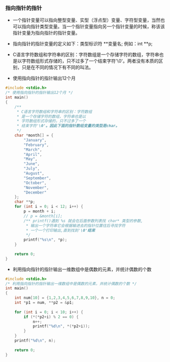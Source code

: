 ### 指向指针的指针

* 一个指针变量可以指向整型变量、实型（浮点型）变量、字符型变量，当然也可以指向指针类型变量。当一个指针变量指向另一个指针变量的时候，称该该指针变量为指向指针的指针变量。

* 指向指针的指针变量的定义如下：类型标识符 \*\*变量名;    例如：int **p;

* C语言字符数组和字符串的区别：字符数组是一个存储字符的数组，字符串也是以字符数组形式存储的，只不过多了一个结束字符'\0'。两者没有本质的区别，只是在不同的情况下有不同的叫法。

* 使用指向指针的指针输出12个月
```c
#include <stdio.h>
/* 使用指向指针的指针输出12个月 */
int main()
{
	/**
	 * C语言字符数组和字符串的区别：字符数组
	 * 是一个存储字符的数组，字符串也是以
	 * 字符数组形式存储的，只不过多了一个
	 * 结束字符'\0'。因此下面的指针数组变量的类型是char。 
	 */
	char *month[] = {
		"January",
		"February",
		"March",
		"April",
		"May",
		"June",
		"July",
		"August",
		"September",
		"October",
		"November",
		"December"
	};
	char **p;
	for (int i = 0; i < 12; i++) {
		p = month + i;
		// p = &month[i];
		/** printf()遇到 %s 就会在后面参数列表找 char* 类型的参数,
		 * 输出一个字符串它会根据输进去的指针位置往后寻找字符
		 * 一个一个打印输出,直到找到'\0'结束
		 */
		printf("%s\n", *p);
	}
	 
	return 0;
}
```

* 利用指向指针的指针输出一维数组中是偶数的元素，并统计偶数的个数
```c
#include <stdio.h>
/* 利用指向指针的指针输出一维数组中是偶数的元素，并统计偶数的个数 */
int main()
{
	int num[10] = {1,2,3,4,5,6,7,8,9,10}, n = 0;
	int *p1 = num, **p2 = &p1;
	
	for (int i = 0; i < 10; i++) {
		if (*(*p2+i) % 2 == 0) {
			n++;
			printf("%d\n", *(*p2+i));
		}
	}
	printf("%d\n", n);
		
	return 0;
}
```
